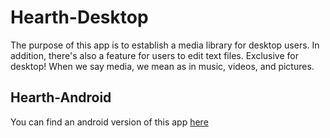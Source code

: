 # Hearth-Desktop
The purpose of this app is to establish a media library for desktop users.  In addition, there's also a feature for users to edit text files.  Exclusive for desktop!
When we say media, we mean as in music, videos, and pictures.

## Hearth-Android
<p>You can find an android version of this app <a href="https://github.com/kiefuh/Hearth-Android">here</a></p>

